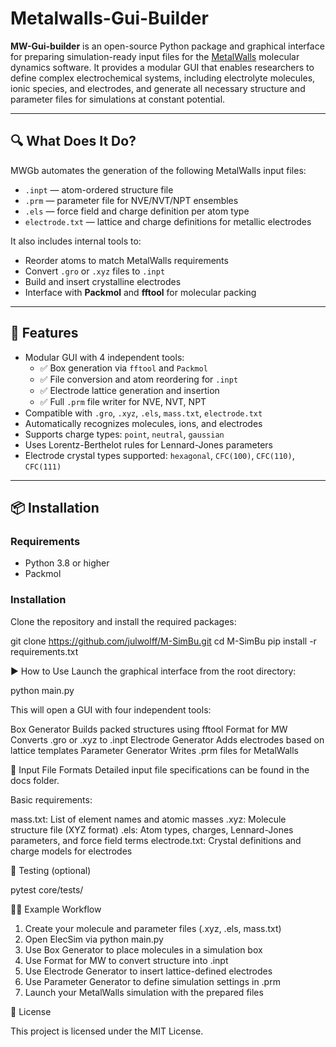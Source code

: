 # Metalwalls-Gui-Builder

**MW-Gui-builder** is an open-source Python package and graphical interface for preparing simulation-ready input files for the [MetalWalls](https://gitlab.com/ampere2/metalwalls) molecular dynamics software. It provides a modular GUI that enables researchers to define complex electrochemical systems, including electrolyte molecules, ionic species, and electrodes, and generate all necessary structure and parameter files for simulations at constant potential.

---

## 🔍 What Does It Do?

MWGb automates the generation of the following MetalWalls input files:

- `.inpt` — atom-ordered structure file
- `.prm` — parameter file for NVE/NVT/NPT ensembles
- `.els` — force field and charge definition per atom type
- `electrode.txt` — lattice and charge definitions for metallic electrodes

It also includes internal tools to:

- Reorder atoms to match MetalWalls requirements
- Convert `.gro` or `.xyz` files to `.inpt`
- Build and insert crystalline electrodes
- Interface with **Packmol** and **fftool** for molecular packing

---

## 🚀 Features

- Modular GUI with 4 independent tools:
  - ✅ Box generation via `fftool` and `Packmol`
  - ✅ File conversion and atom reordering for `.inpt`
  - ✅ Electrode lattice generation and insertion
  - ✅ Full `.prm` file writer for NVE, NVT, NPT
- Compatible with `.gro`, `.xyz`, `.els`, `mass.txt`, `electrode.txt`
- Automatically recognizes molecules, ions, and electrodes
- Supports charge types: `point`, `neutral`, `gaussian`
- Uses Lorentz-Berthelot rules for Lennard-Jones parameters
- Electrode crystal types supported: `hexagonal`, `CFC(100)`, `CFC(110)`, `CFC(111)`

---

## 📦 Installation

### Requirements

- Python 3.8 or higher
- Packmol

### Installation

Clone the repository and install the required packages:

git clone https://github.com/julwolff/M-SimBu.git
cd M-SimBu
pip install -r requirements.txt


▶️ How to Use
Launch the graphical interface from the root directory:


python main.py

This will open a GUI with four independent tools:

Box Generator	Builds packed structures using fftool
Format for MW	Converts .gro or .xyz to .inpt
Electrode Generator	Adds electrodes based on lattice templates
Parameter Generator	Writes .prm files for MetalWalls

📂 Input File Formats
Detailed input file specifications can be found in the docs folder.

Basic requirements:

mass.txt: List of element names and atomic masses
.xyz: Molecule structure file (XYZ format)
.els: Atom types, charges, Lennard-Jones parameters, and force field terms
electrode.txt: Crystal definitions and charge models for electrodes

🧪 Testing (optional)

pytest core/tests/


🧑‍🔬 Example Workflow

1. Create your molecule and parameter files (.xyz, .els, mass.txt)
2. Open ElecSim via python main.py
3. Use Box Generator to place molecules in a simulation box
4. Use Format for MW to convert structure into .inpt
5. Use Electrode Generator to insert lattice-defined electrodes
6. Use Parameter Generator to define simulation settings in .prm
7. Launch your MetalWalls simulation with the prepared files

📄 License

This project is licensed under the MIT License.

